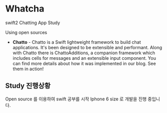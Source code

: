 # Whatcha
swift2 Chatting App Study

Using open sources

* **Chatto** - Chatto is a Swift lightweight framework to build chat applications. It's been designed to be extensible and performant. Along with Chatto there is ChattoAdditions, a companion framework which includes cells for messages and an extensible input component. You can find more details about how it was implemented in our blog. See them in action!

## Study 진행상황 
 Open source 를 이용하여 swift 공부를 시작 Iphone 6 size 로 개발을 진행 중입니다.
